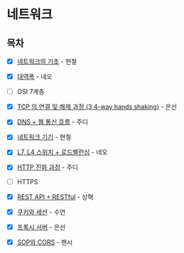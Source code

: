 # 네트워크

## 목차

* [x] [네트워크의 기초](https://github.com/Fancy96/2023-CS-Study/blob/main/Network/network_basic.md) - 현철

* [x] [대역폭](https://github.com/Fancy96/2023-CS-Study/blob/main/Network/network_bandwidth.md) - 네오

* [ ] OSI 7계층

* [x] [TCP 의 연결 및 해제 과정 (3,4-way hands shaking)](https://github.com/Fancy96/2023-CS-Study/blob/main/Network/network_tcp_and_udp.md) - 은선

* [x] [DNS + 웹 통신 흐름](https://github.com/Fancy96/2023-CS-Study/blob/main/Network/network_dns_and_network_flow.md) - 주디

* [x] [네트워크 기기](https://github.com/Fancy96/2023-CS-Study/blob/main/Network/network_devices.md) - 현철

* [x] [L7, L4 스위치 + 로드밸런싱](https://github.com/Fancy96/2023-CS-Study/blob/main/Network/network_l4_l7_switch_and_load_balancing.md) - 네오

* [x] [HTTP 진화 과정](https://github.com/Fancy96/2023-CS-Study/blob/main/Network/network_http.md) - 주디

* [ ] HTTPS

* [x] [REST API + RESTful](https://github.com/Fancy96/2023-CS-Study/blob/main/Network/network_rest_api_restful.md) - 상혁

* [x] [쿠키와 세션](https://github.com/Fancy96/2023-CS-Study/blob/main/Network/network_cookie_and_session.md) - 수연

* [x] [프록시 서버](https://github.com/Fancy96/2023-CS-Study/blob/main/Network/network_proxy_server.md) - 은선

* [x] [SOP와 CORS](https://github.com/Fancy96/2023-CS-Study/blob/main/Network/network_sop_and_cors.md) - 팬시

